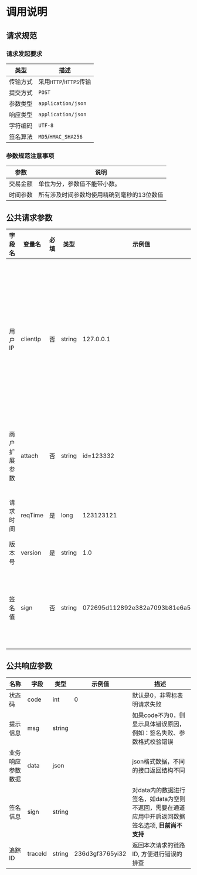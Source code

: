 # 调用说明

## 请求规范
### 请求发起要求 
| 类型   | 描述                  |
|------|---------------------| 
| 传输方式 | 采用`HTTP`/`HTTPS`传输  | 
| 提交方式 | `POST`              | 
| 参数类型 | `application/json`  | 
| 响应类型 | `application/json`  | 
| 字符编码 | `UTF-8`             | 
| 签名算法 | `MD5`/`HMAC_SHA256` | 

### 参数规范注意事项
| 参数   | 说明                     |
|------|------------------------| 
| 交易金额 | 单位为分，参数值不能带小数。         |
| 时间参数 | 所有涉及时间参数均使用精确到毫秒的13位数值 |

## 公共请求参数

| 字段名<img width=70/> | 变量名      | 必填 | 类型     | 示例值                              | 描述<img width=200/>                   |
|--------------------|----------|----|--------|----------------------------------|--------------------------------------|
| 用户IP               | clientIp | 否  | string | 127.0.0.1                        | 支持V4和V6，部分支付方式要求必填，如调用微信支付方式时，推荐传输次值 |
| 商户扩展参数             | attach   | 否  | string | id=123332                        | 商户扩展参数，回调时会原样返回                      |
| 请求时间               | reqTime  | 是  | long   | 123123121                        | 使用时间戳(秒级)                            |
| 版本号                | version  | 是  | string | 1.0                              | 默认为1.0                               |
| 签名值                | sign     | 否  | string | 072695d112892e382a7093b81e6a52af | 如果在后台系统中开启验签选项后必填                    |

## 公共响应参数

| 名称<img width=70/> | 字段      | 类型     | 示例值             | 描述                                                       |
|-------------------|---------|--------|-----------------|----------------------------------------------------------|
| 状态码               | code    | int    | 0               | 默认是0，非零标表明请求失败                                           |
| 提示信息              | msg     | string |                 | 如果code不为0，则显示具体错误原因，例如：签名失败、参数格式校验错误                     |
| 业务响应参数数据          | data    | json   |                 | json格式数据，不同的接口返回结构不同                                     |
| 签名信息              | sign    | string |                 | 对data内的数据进行签名，如data为空则不返回，需要在通道应用中开启返回数据签名选项, **目前尚不支持** |
| 追踪ID              | traceId | string | 236d3gf3765yi32 | 返回本次请求的链路ID, 方便进行错误的排查                                   |
